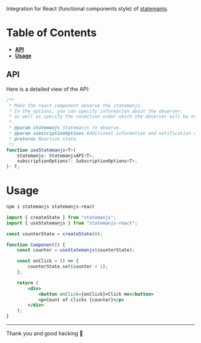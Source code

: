 Integration for React (functional components style) of [statemanjs](https://github.com/persevie/statemanjs).

# Table of Contents

<!-- START doctoc generated TOC please keep comment here to allow auto update -->
<!-- DON'T EDIT THIS SECTION, INSTEAD RE-RUN doctoc TO UPDATE -->

-   [**API**](#api)
-   [**Usage**](#usage)

<!-- END doctoc generated TOC please keep comment here to allow auto update -->

## **API**

Here is a detailed view of the API:

```ts
/**
 * Make the react component observe the statemanjs.
 * In the options, you can specify information about the observer,
 * as well as specify the condition under which the observer will be notified.
 *
 * @param statemanjs Statemanjs to observe.
 * @param subscriptionOptions Additional information and notification condition.
 * @returns Reactive state.
 */
function useStatemanjs<T>(
    statemanjs: StatemanjsAPI<T>,
    subscriptionOptions?: SubscriptionOptions<T>,
): T;
```

# **Usage**

```bash
npm i statemanjs statemanjs-react
```

```jsx
import { createState } from "statemanjs";
import { useStatemanjs } from "statemanjs-react";

const counterState = createState(0);

function Component() {
    const counter = useStatemanjs(counterState);

    const onClick = () => {
        counterState.set(counter + 1);
    };

    return (
        <div>
            <button onClick={onClick}>Click me</button>
            <p>Count of clicks {counter}</p>
        </div>
    );
}
```

---

Thank you and good hacking 🤗
